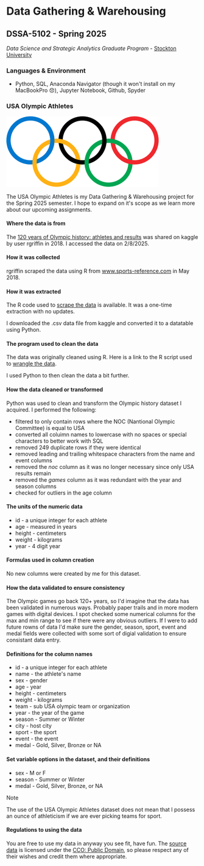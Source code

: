 # Data Gathering & Warehousing 
## DSSA-5102 - Spring 2025
_Data Science and Strategic Analytics Graduate Program_ - [Stockton University](https://www.stockton.edu/)

### Languages & Environment
- Python, SQL, Anaconda Navigator (though it won't install on my MacBookPro 😞), Jupyter Notebook, Github, Spyder

### USA Olympic Athletes
![Olympic rings](https://github.com/joedag32/DSSA-5102_Spring2025/blob/main/Assignments/images/Olympic_rings_without_rims.svg.png) 

The USA Olympic Athletes is my Data Gathering & Warehousing project for the Spring 2025 semester. I hope to expand on it's scope as we learn more about our upcoming assignments.

#### Where the data is from<br>
The [120 years of Olympic history: athletes and results](https://www.kaggle.com/datasets/heesoo37/120-years-of-olympic-history-athletes-and-results) was shared on kaggle by user rgriffin in 2018. I accessed the data on 2/8/2025.

#### How it was collected<br>
rgriffin scraped the data using R from www.sports-reference.com in May 2018.

#### How it was extracted<br>
The R code used to [scrape the data](https://github.com/rgriff23/Olympic_history/blob/master/R/olympics%20scrape.R) is available. It was a one-time extraction with no updates.

I downloaded the .csv data file from kaggle and converted it to a datatable using Python.

#### The program used to clean the data<br>
The data was originally cleaned using R. Here is a link to the R script used to [wrangle the data](https://github.com/rgriff23/Olympic_history/blob/master/R/olympics%20wrangle.R).

I used Python to then clean the data a bit further.

#### How the data cleaned or transformed<br>
Python was used to clean and transform the Olympic history dataset I acquired. I performed the following:
- filtered to only contain rows where the NOC (Nantional Olympic Committee) is equal to USA
- converted all coluimn names to lowercase with no spaces or special characters to better work with SQL
- removed 249 duplicate rows if they were identical
- removed leading and trailing whitespace characters from the name and event columns
- removed the _noc_ column as it was no longer necessary since only USA results remain
- removed the _games_ column as it was redundant with the year and season columns
- checked for outliers in the age column

#### The units of the numeric data<br>
- id - a unique integer for each athlete
- age - measured in years
- height - centimeters
- weight - kilograms
- year - 4 digit year

#### Formulas used in column creation<br>
No new columns were created by me for this dataset. 

#### How the data validated to ensure consistency<br>
The Olympic games go back 120+ years, so I'd imagine that the data has been validated in numerous ways. Probably paper trails and in more modern games with digital devices. I spot checked some numerical columns for the max and min range to see if there were any obvious outliers. If I were to add future rowns of data I'd make sure the gender, season, sport, event and medal fields were collected with some sort of digial validation to ensure consistant data entry.

#### Definitions for the column names<br>
- id - a unique integer for each athlete
- name - the athlete's name
- sex - gender
- age - year
- height - centimeters
- weight - kilograms
- team - sub USA olympic team or organization
- year - the year of the game
- season - Summer or Winter
- city - host city
- sport - the sport
- event - the event
- medal - Gold, Silver, Bronze or NA

#### Set variable options in the dataset, and their definitions<br>
- sex - M or F
- season - Summer or Winter
- medal - Gold, Silver, Bronze, or NA

> [!NOTE]
> The use of the USA Olympic Athletes dataset does not mean that I possess an ounce of athleticism if we are ever picking teams for sport.

#### Regulations to using the data<br>
You are free to use my data in anyway you see fit, have fun. The [source data](https://www.kaggle.com/datasets/heesoo37/120-years-of-olympic-history-athletes-and-results) is licensed under the [CCO: Public Domain](https://creativecommons.org/publicdomain/zero/1.0/), so please respect any of their wishes and credit them where appropriate.
